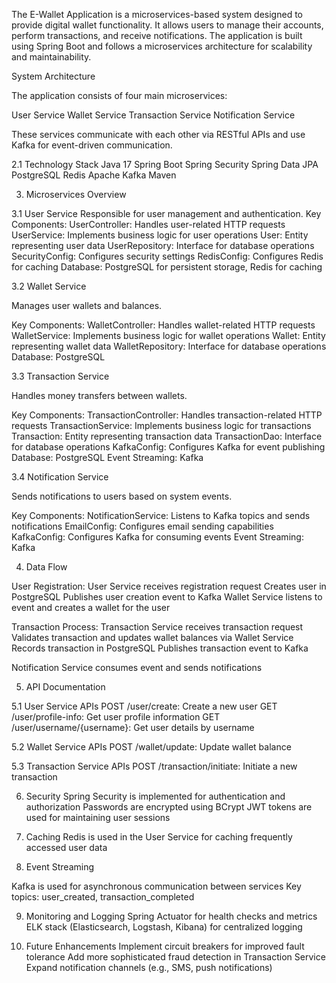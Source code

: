The E-Wallet Application is a microservices-based system designed to provide digital wallet functionality. It allows users to manage their accounts, perform transactions, and receive notifications. The application is built using Spring Boot and follows a microservices architecture for scalability and maintainability.

System Architecture

The application consists of four main microservices:

User Service
Wallet Service
Transaction Service
Notification Service

These services communicate with each other via RESTful APIs and use Kafka for event-driven communication.


2.1 Technology Stack
Java 17
Spring Boot
Spring Security
Spring Data JPA
PostgreSQL
Redis
Apache Kafka
Maven



3. Microservices Overview


3.1 User Service
Responsible for user management and authentication.
Key Components:
UserController: Handles user-related HTTP requests
UserService: Implements business logic for user operations
User: Entity representing user data
UserRepository: Interface for database operations
SecurityConfig: Configures security settings
RedisConfig: Configures Redis for caching
Database: PostgreSQL for persistent storage, Redis for caching



3.2 Wallet Service


Manages user wallets and balances.

Key Components:
WalletController: Handles wallet-related HTTP requests
WalletService: Implements business logic for wallet operations
Wallet: Entity representing wallet data
WalletRepository: Interface for database operations
Database: PostgreSQL


3.3 Transaction Service

Handles money transfers between wallets.

Key Components:
TransactionController: Handles transaction-related HTTP requests
TransactionService: Implements business logic for transactions
Transaction: Entity representing transaction data
TransactionDao: Interface for database operations
KafkaConfig: Configures Kafka for event publishing
Database: PostgreSQL Event Streaming: Kafka



3.4 Notification Service

Sends notifications to users based on system events.

Key Components:
NotificationService: Listens to Kafka topics and sends notifications
EmailConfig: Configures email sending capabilities
KafkaConfig: Configures Kafka for consuming events
Event Streaming: Kafka




4. Data Flow

User Registration:
User Service receives registration request
Creates user in PostgreSQL
Publishes user creation event to Kafka
Wallet Service listens to event and creates a wallet for the user

Transaction Process:
Transaction Service receives transaction request
Validates transaction and updates wallet balances via Wallet Service
Records transaction in PostgreSQL
Publishes transaction event to Kafka

Notification Service consumes event and sends notifications


5. API Documentation

5.1 User Service APIs
POST /user/create: Create a new user
GET /user/profile-info: Get user profile information
GET /user/username/{username}: Get user details by username

5.2 Wallet Service APIs
POST /wallet/update: Update wallet balance

5.3 Transaction Service APIs
POST /transaction/initiate: Initiate a new transaction


6. Security
Spring Security is implemented for authentication and authorization
Passwords are encrypted using BCrypt
JWT tokens are used for maintaining user sessions


7. Caching
Redis is used in the User Service for caching frequently accessed user data



8. Event Streaming

Kafka is used for asynchronous communication between services
Key topics: user_created, transaction_completed



9. Monitoring and Logging
Spring Actuator for health checks and metrics
ELK stack (Elasticsearch, Logstash, Kibana) for centralized logging




10. Future Enhancements
Implement circuit breakers for improved fault tolerance
Add more sophisticated fraud detection in Transaction Service
Expand notification channels (e.g., SMS, push notifications)
